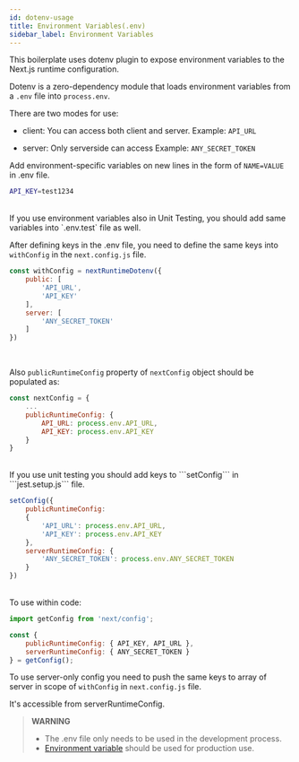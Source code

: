 ```yaml
---
id: dotenv-usage
title: Environment Variables(.env)
sidebar_label: Environment Variables
---
```




This boilerplate uses dotenv plugin to expose environment variables to the Next.js runtime configuration.

Dotenv is a zero-dependency module that loads environment variables from a `.env` file into `process.env`.

There are two modes for use:

- client: You can access both client and server.
Example:  `API_URL`

- server: Only serverside can access
Example: `ANY_SECRET_TOKEN`

Add environment-specific variables on new lines in the form of `NAME=VALUE` in .env file.

```sh
API_KEY=test1234
```

<br>
 If you use environment variables also in Unit Testing, you should add same variables into `.env.test` file as well.

 After defining keys in the .env file, you need to define the same keys into `withConfig` in the `next.config.js` file.
<br>

```js
const withConfig = nextRuntimeDotenv({
	public: [
		'API_URL',
		'API_KEY'
	],
	server: [
		'ANY_SECRET_TOKEN'
	]
})
```

<br>

Also `publicRuntimeConfig` property of `nextConfig` object should be populated as:

```js
const nextConfig = {
	...
    publicRuntimeConfig: {
		API_URL: process.env.API_URL,
		API_KEY: process.env.API_KEY
	}
}
```

<br>
If you use unit testing you should add keys to ```setConfig``` in ```jest.setup.js``` file.

```js
setConfig({
    publicRuntimeConfig:
    {
        'API_URL': process.env.API_URL,
        'API_KEY': process.env.API_KEY
    },
    serverRuntimeConfig: {
        'ANY_SECRET_TOKEN': process.env.ANY_SECRET_TOKEN
    }
})
```

<br>
To use within code:

```js
import getConfig from 'next/config';

const {
    publicRuntimeConfig: { API_KEY, API_URL },
    serverRuntimeConfig: { ANY_SECRET_TOKEN }
} = getConfig();
````

To use server-only config you need to push the same keys to array of server in scope of `withConfig` in  `next.config.js` file.

It's accessible from serverRuntimeConfig.

> **WARNING**
>
>- The .env file only needs to be used in the development process.
>- [Environment variable](https://en.wikipedia.org/wiki/Environment_variable) should be used for production use.
